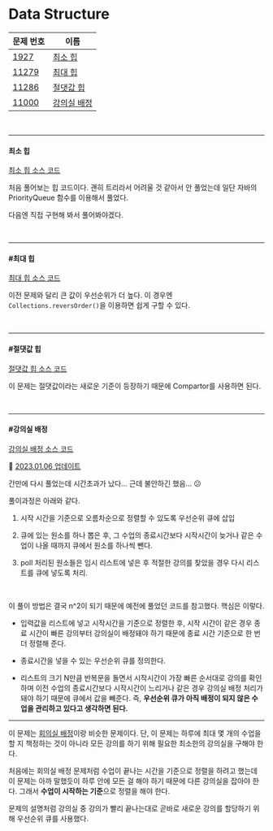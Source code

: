 # Data Structure

| 문제 번호                                          | 이름                |
| ---------------------------------------------- | ----------------- |
| [1927](https://www.acmicpc.net/problem/1927)   | [최소 힙](#최소-힙)     |
| [11279](https://www.acmicpc.net/problem/11279) | [최대 힙](#최대-힙)     |
| [11286](https://www.acmicpc.net/problem/11286) | [절댓값 힙](#절댓값-힙)   |
| [11000](https://www.acmicpc.net/problem/11000) | [강의실 배정](#강의실-배정) |

<br>

<hr>

#### 최소 힙

[최소 힙 소스 코드](https://github.com/hjyeon-n/Algorithm_study/blob/master/BOJ/2021.01/Solution_1927.java)

처음 풀어보는 힙 코드이다. 괜히 트리라서 어려울 것 같아서 안 풀었는데 일단 자바의 PriorityQueue 함수를 이용해서 풀었다. 

다음엔 직접 구현해 봐서 풀어봐야겠다.

<br>

<hr>

#### #최대 힙

[최대 힙 소스 코드](https://www.acmicpc.net/problem/11279)

이전 문제와 달리 큰 값이 우선순위가 더 높다. 이 경우엔 `Collections.reversOrder()`을 이용하면 쉽게 구할 수 있다.

<br>

<hr>

#### #절댓값 힙

[절댓값 힙 소스 코드](https://github.com/hjyeon-n/Algorithm_study/blob/master/BOJ/2021.01/Solution_11286.java)

이 문제는 절댓값이라는 새로운 기준이 등장하기 때문에 Compartor를 사용하면 된다. 

<br>

<hr>

#### #강의실 배정

[강의실 배정 소스 코드](https://github.com/hjyeon-n/Algorithm_study/blob/master/BOJ/2021.01/Solution_11000.java)

📌 [2023.01.06 업데이트](https://github.com/hjyeon-n/Algorithm_study/blob/master/BOJ/2023.01/Solution_11000.java)

간만에 다시 풀었는데 시간초과가 났다... 근데 불안하긴 했음... 😕

풀이과정은 아래와 같다. 

1. 시작 시간을 기준으로 오름차순으로 정렬할 수 있도록 우선순위 큐에 삽입

2. 큐에 있는 원소를 하나 뽑은 후, 그 수업의 종료시간보다 시작시간이 늦거나 같은 수업이 나올 때까지 큐에서 원소를 하나씩 뺀다. 

3. poll 처리된 원소들은 임시 리스트에 넣은 후 적절한 강의를 찾았을 경우 다시 리스트를 큐에 넣도록 처리.

<br>

이 풀이 방법은 결국 n^2이 되기 때문에 예전에 풀었던 코드를 참고했다. 핵심은 이렇다.

+ 입력값을 리스트에 넣고 시작시간을 기준으로 정렬한 후, 시작 시간이 같은 경우 종료 시간이 빠른 강의부터 강의실이 배정돼야 하기 때문에 종료 시간 기준으로 한 번 더 정렬해 준다.

+ 종료시간을 넣을 수 있는 우선순위 큐를 정의한다.

+ 리스트의 크기 N만큼 반복문을 돌면서 시작시간이 가장 빠른 순서대로 강의를 확인하며 이전 수업의 종료시간보다 시작시간이 느리거나 같은 경우 강의실 배정 처리가 돼야 하기 때문에 큐에서 값을 빼준다. 즉, **우선순위 큐가 아직 배정이 되지 않은 수업을 관리하고 있다고 생각하면 된다.**

---



이 문제는 [회의실 배정](https://github.com/hjyeon-n/Algorithm_study/blob/master/BOJ/2020.07/Solution_1931.java)이랑 비슷한 문제이다. 단, 이 문제는 하루에 최대 몇 개의 수업을 할 지 책정하는 것이 아니라 모든 강의를 하기 위해 필요한 최소한의 강의실을 구해야 한다.

처음에는 회의실 배정 문제처럼 수업이 끝나는 시간을 기준으로 정렬을 하려고 했는데 이 문제는 아까 말했듯이 하루 안에 모든 걸 해야 하기 때문에 다른 강의실을 잡아야 한다. 그래서 **수업이 시작하는 기준**으로 정렬을 해야 한다.

문제의 설명처럼 강의실 중 강의가 빨리 끝나는대로 곧바로 새로운 강의를 할당하기 위해 우선순위 큐를 사용했다.  
